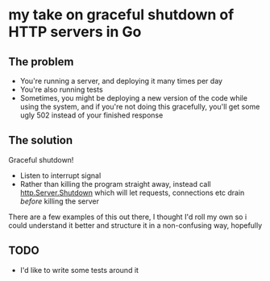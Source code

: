 # my take on graceful shutdown of HTTP servers in Go

## The problem

- You're running a server, and deploying it many times per day
- You're also running tests
- Sometimes, you might be deploying a new version of the code while using the system, and if you're not doing this gracefully, you'll get some ugly 502 instead of your finished response

## The solution

Graceful shutdown! 

- Listen to interrupt signal
- Rather than killing the program straight away, instead call [http.Server.Shutdown](https://pkg.go.dev/net/http#Server.Shutdown) which will let requests, connections etc drain _before_ killing the server

There are a few examples of this out there, I thought I'd roll my own so i could understand it better and structure it in a non-confusing way, hopefully

## TODO

- I'd like to write some tests around it